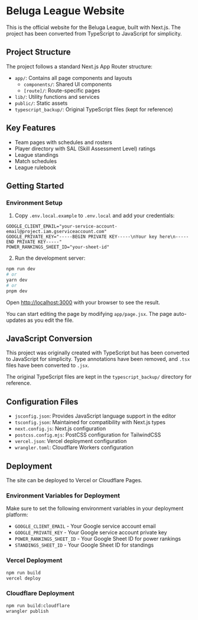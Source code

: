# Beluga League Website

This is the official website for the Beluga League, built with Next.js. The project has been converted from TypeScript to JavaScript for simplicity.

## Project Structure

The project follows a standard Next.js App Router structure:

- `app/`: Contains all page components and layouts
  - `components/`: Shared UI components
  - `[route]/`: Route-specific pages
- `lib/`: Utility functions and services
- `public/`: Static assets
- `typescript_backup/`: Original TypeScript files (kept for reference)

## Key Features

- Team pages with schedules and rosters
- Player directory with SAL (Skill Assessment Level) ratings
- League standings
- Match schedules
- League rulebook

## Getting Started

### Environment Setup

1. Copy `.env.local.example` to `.env.local` and add your credentials:

```
GOOGLE_CLIENT_EMAIL="your-service-account-email@project.iam.gserviceaccount.com"
GOOGLE_PRIVATE_KEY="-----BEGIN PRIVATE KEY-----\nYour key here\n-----END PRIVATE KEY-----"
POWER_RANKINGS_SHEET_ID="your-sheet-id"
```

2. Run the development server:

```bash
npm run dev
# or
yarn dev
# or
pnpm dev
```

Open [http://localhost:3000](http://localhost:3000) with your browser to see the result.

You can start editing the page by modifying `app/page.jsx`. The page auto-updates as you edit the file.

## JavaScript Conversion

This project was originally created with TypeScript but has been converted to JavaScript for simplicity. Type annotations have been removed, and `.tsx` files have been converted to `.jsx`.

The original TypeScript files are kept in the `typescript_backup/` directory for reference.

## Configuration Files

- `jsconfig.json`: Provides JavaScript language support in the editor
- `tsconfig.json`: Maintained for compatibility with Next.js types
- `next.config.js`: Next.js configuration
- `postcss.config.mjs`: PostCSS configuration for TailwindCSS
- `vercel.json`: Vercel deployment configuration
- `wrangler.toml`: Cloudflare Workers configuration

## Deployment

The site can be deployed to Vercel or Cloudflare Pages.

### Environment Variables for Deployment

Make sure to set the following environment variables in your deployment platform:

- `GOOGLE_CLIENT_EMAIL` - Your Google service account email
- `GOOGLE_PRIVATE_KEY` - Your Google service account private key
- `POWER_RANKINGS_SHEET_ID` - Your Google Sheet ID for power rankings
- `STANDINGS_SHEET_ID` - Your Google Sheet ID for standings

### Vercel Deployment

```bash
npm run build
vercel deploy
```

### Cloudflare Deployment

```bash
npm run build:cloudflare
wrangler publish
```

